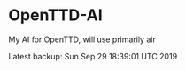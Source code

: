 # OpenTTD-AI
My AI for OpenTTD, will use primarily air

Latest backup: Sun Sep 29 18:39:01 UTC 2019
